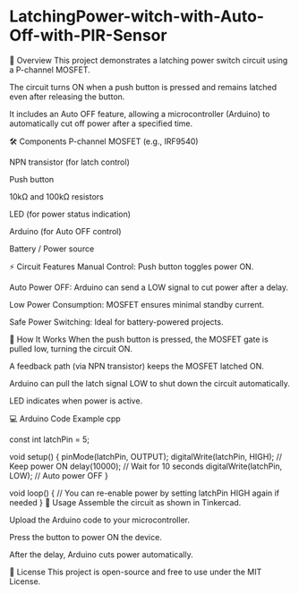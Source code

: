 # LatchingPower-witch-with-Auto-Off-with-PIR-Sensor

📌 Overview
This project demonstrates a latching power switch circuit using a P-channel MOSFET.

The circuit turns ON when a push button is pressed and remains latched even after releasing the button.

It includes an Auto OFF feature, allowing a microcontroller (Arduino) to automatically cut off power after a specified time.

🛠️ Components
P-channel MOSFET (e.g., IRF9540)

NPN transistor (for latch control)

Push button

10kΩ and 100kΩ resistors

LED (for power status indication)

Arduino (for Auto OFF control)

Battery / Power source

⚡ Circuit Features
Manual Control: Push button toggles power ON.

Auto Power OFF: Arduino can send a LOW signal to cut power after a delay.

Low Power Consumption: MOSFET ensures minimal standby current.

Safe Power Switching: Ideal for battery-powered projects.

📝 How It Works
When the push button is pressed, the MOSFET gate is pulled low, turning the circuit ON.

A feedback path (via NPN transistor) keeps the MOSFET latched ON.

Arduino can pull the latch signal LOW to shut down the circuit automatically.

LED indicates when power is active.


💻 Arduino Code Example
cpp

const int latchPin = 5;

void setup() {
  pinMode(latchPin, OUTPUT);
  digitalWrite(latchPin, HIGH); // Keep power ON
  delay(10000);                 // Wait for 10 seconds
  digitalWrite(latchPin, LOW);  // Auto power OFF
}

void loop() {
  // You can re-enable power by setting latchPin HIGH again if needed
}
🚀 Usage
Assemble the circuit as shown in Tinkercad.

Upload the Arduino code to your microcontroller.

Press the button to power ON the device.

After the delay, Arduino cuts power automatically.

📜 License
This project is open-source and free to use under the MIT License.

